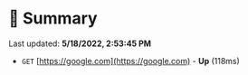 # 📖 Summary
Last updated: **5/18/2022, 2:53:45 PM**

- `GET` [https://google.com](https://google.com) - **Up** (118ms)

